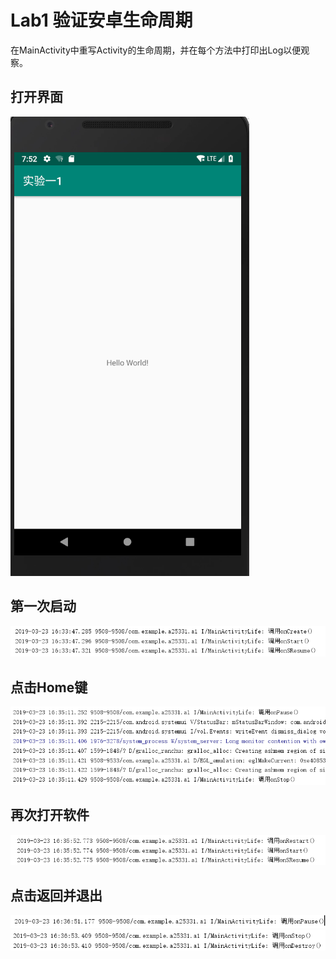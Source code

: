 # Lab1 验证安卓生命周期
  在MainActivity中重写Activity的生命周期，并在每个方法中打印出Log以便观察。
## 打开界面
![打开](https://github.com/HaiErvin/Lab1/blob/master/%E6%89%93%E5%BC%80.PNG?raw=true)
## 第一次启动
![第一次启动](https://github.com/HaiErvin/Lab1/blob/master/%E7%AC%AC%E4%B8%80%E6%AC%A1%E5%90%AF%E5%8A%A8.PNG?raw=true)
## 点击Home键
![点击Home键](https://github.com/HaiErvin/Lab1/blob/master/%E7%82%B9%E5%87%BBHome%E9%94%AE.PNG?raw=true)
## 再次打开软件
![再次打开软件](https://github.com/HaiErvin/Lab1/blob/master/%E5%86%8D%E6%AC%A1%E6%89%93%E5%BC%80%E8%BD%AF%E4%BB%B6.PNG?raw=true)
## 点击返回并退出
![点击返回并退出1](https://github.com/HaiErvin/Lab1/blob/master/%E7%82%B9%E5%87%BB%E8%BF%94%E5%9B%9E%E5%B9%B6%E9%80%80%E5%87%BA1.PNG?raw=true)<br>
![点击返回并退出2](https://github.com/HaiErvin/Lab1/blob/master/%E7%82%B9%E5%87%BB%E8%BF%94%E5%9B%9E%E5%B9%B6%E9%80%80%E5%87%BA2.PNG?raw=true)
